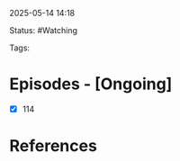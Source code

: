 
2025-05-14 14:18


Status: #Watching 

Tags:

# Episodes - [Ongoing]

- [x] 114


# References




